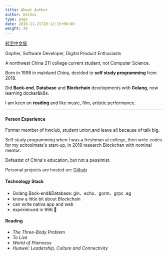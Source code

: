 ```yaml
---
title: About Author
author: beihai
type: page
date: 2018-11-21T20:12:15+00:00
weight: 20
---
```


[转至中文版](https://www.wingsxdu.com/zh-cn/about)

Gopher, Software Developer, Digital Product Enthusiasts

A northwest China 211 college current student, not Computer Science.

Born in 1998 in mainland China, decided to **self study programming** from 2018.

Did **Back-end**, **Database** and **Blockchain** developments with **Golang**, now learning docker&k8s.

I am keen on **reading** and like music, film, artistic performance.

------

#### Person Experience

Former member of hwclub, student union,and leave all because of talk big.

Self study programming when I was a freshman at college, then write codes for my schoolmate's start-up, in 2019 research Blockchan with nominal mentor.

Defeatist of China's education, but not a pessimist.

 Personal projects are hosted on: [Github](https://github.com/wingsxdu)

#### Technology Stack

- Golang Back-end&Database: gin、echo、gorm、grpc .eg
- know a little bit about Blockchain
- can write nativa app and web
- experienced in 996 🙂

#### Reading

- *The Three-Body Problem*
- *To Live*
-  *World of Plainness*
-  *Huawei: Leadership, Culture and Connectivity*
